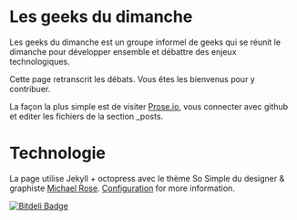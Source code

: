 # Les geeks du dimanche


Les geeks du dimanche est un groupe informel de geeks qui se réunit le dimanche pour développer ensemble et débattre des enjeux technologiques.

Cette page retranscrit les débats. Vous êtes les bienvenus pour y contribuer.

La façon la plus simple est de visiter [Prose.io](http://prose.io), vous connecter avec github et editer les fichiers de la section _posts.


# Technologie

La page utilise Jekyll + octopress avec le thème So Simple du designer & graphiste [Michael Rose](http://mademistakes.com).
[Configuration](http://mmistakes.github.io/so-simple-theme/theme-setup/) for more information.

[![Bitdeli Badge](https://d2weczhvl823v0.cloudfront.net/mmistakes/so-simple-theme/trend.png)](https://bitdeli.com/free "Bitdeli Badge")

